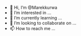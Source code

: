 - 👋 Hi, I’m @Marekkurwa
- 👀 I’m interested in ...
- 🌱 I’m currently learning ...
- 💞️ I’m looking to collaborate on ...
- 📫 How to reach me ...

<!---
Marekkurwa/Marekkurwa is a ✨ special ✨ repository because its `README.md` (this file) appears on your GitHub profile.
You can click the Preview link to take a look at your changes.
--->
